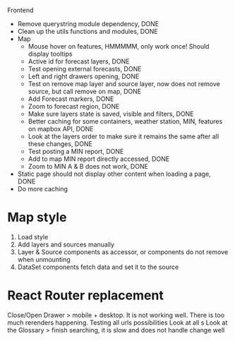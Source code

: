 Frontend

-   Remove querystring module dependency, DONE
-   Clean up the utils functions and modules, DONE
-   Map
    -   Mouse hover on features, HMMMMM, only work once! Should display tooltips
    -   Active id for forecast layers, DONE
    -   Test opening external forecasts, DONE
    -   Left and right drawers opening, DONE
    -   Test on remove map layer and source layer, now does not remove source, but call remove on map, DONE
    -   Add Forecast markers, DONE
    -   Zoom to forecast region, DONE
    -   Make sure layers state is saved, visible and filters, DONE
    -   Better caching for some containers, weather station, MIN, features on mapbox API, DONE
    -   Look at the layers order to make sure it remains the same after all these changes, DONE
    -   Test posting a MIN report, DONE
    -   Add to map MIN report directly accessed, DONE
    -   Zoom to MIN A & B does not work, DONE
-   Static page should not display other content when loading a page, DONE
-   Do more caching

# Map style

1.  Load style
2.  Add layers and sources manually
3.  Layer & Source components as accessor, or components do not remove when unmounting
4.  DataSet components fetch data and set it to the source

# React Router replacement

Close/Open Drawer > mobile + desktop. It is not working well. There is too much rerenders happening.
Testing all urls possibilities
Look at all <Link>s
Look at the Glossary > finish searching, it is slow and does not handle change well
